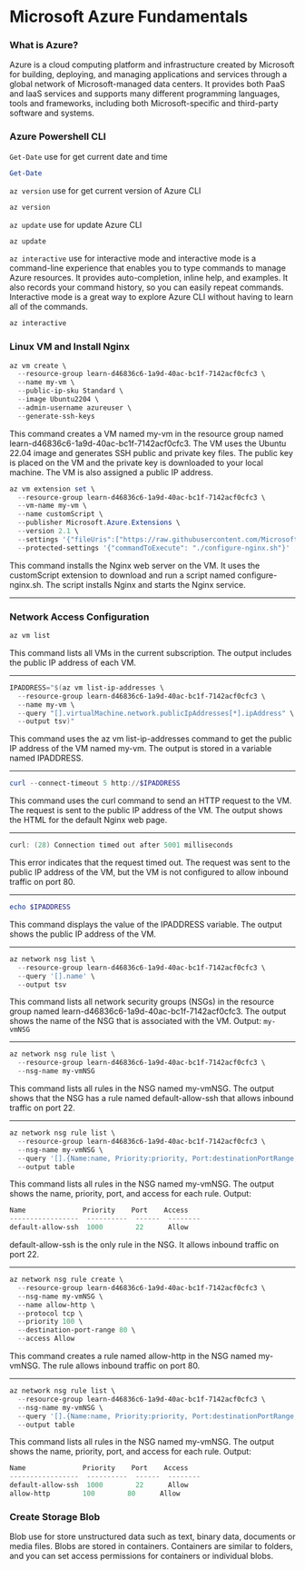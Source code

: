 # Microsoft Azure Fundamentals

### What is Azure?

Azure is a cloud computing platform and infrastructure created by Microsoft for building, deploying, and managing applications and services through a global network of Microsoft-managed data centers. It provides both PaaS and IaaS services and supports many different programming languages, tools and frameworks, including both Microsoft-specific and third-party software and systems.

### Azure Powershell CLI

`Get-Date` use for get current date and time

```powershell
Get-Date
```

`az version` use for get current version of Azure CLI

```powershell
az version
```

`az update` use for update Azure CLI

```powershell
az update
```

`az interactive` use for interactive mode and interactive mode is a command-line experience that enables you to type commands to manage Azure resources. It provides auto-completion, inline help, and examples. It also records your command history, so you can easily repeat commands. Interactive mode is a great way to explore Azure CLI without having to learn all of the commands.

```powershell
az interactive
```

### Linux VM and Install Nginx

```powershell
az vm create \
  --resource-group learn-d46836c6-1a9d-40ac-bc1f-7142acf0cfc3 \
  --name my-vm \
  --public-ip-sku Standard \
  --image Ubuntu2204 \
  --admin-username azureuser \
  --generate-ssh-keys
```

This command creates a VM named my-vm in the resource group named learn-d46836c6-1a9d-40ac-bc1f-7142acf0cfc3. The VM uses the Ubuntu 22.04 image and generates SSH public and private key files. The public key is placed on the VM and the private key is downloaded to your local machine. The VM is also assigned a public IP address.

```powershell
az vm extension set \
  --resource-group learn-d46836c6-1a9d-40ac-bc1f-7142acf0cfc3 \
  --vm-name my-vm \
  --name customScript \
  --publisher Microsoft.Azure.Extensions \
  --version 2.1 \
  --settings '{"fileUris":["https://raw.githubusercontent.com/MicrosoftDocs/mslearn-welcome-to-azure/master/configure-nginx.sh"]}' \
  --protected-settings '{"commandToExecute": "./configure-nginx.sh"}'
```

This command installs the Nginx web server on the VM. It uses the customScript extension to download and run a script named configure-nginx.sh. The script installs Nginx and starts the Nginx service.

---

### Network Access Configuration

```powershell
az vm list
```

This command lists all VMs in the current subscription. The output includes the public IP address of each VM.

---

```powershell
IPADDRESS="$(az vm list-ip-addresses \
  --resource-group learn-d46836c6-1a9d-40ac-bc1f-7142acf0cfc3 \
  --name my-vm \
  --query "[].virtualMachine.network.publicIpAddresses[*].ipAddress" \
  --output tsv)"
```

This command uses the az vm list-ip-addresses command to get the public IP address of the VM named my-vm. The output is stored in a variable named IPADDRESS.

---

```powershell
curl --connect-timeout 5 http://$IPADDRESS
```

This command uses the curl command to send an HTTP request to the VM. The request is sent to the public IP address of the VM. The output shows the HTML for the default Nginx web page.

---

```powershell
curl: (28) Connection timed out after 5001 milliseconds
```

This error indicates that the request timed out. The request was sent to the public IP address of the VM, but the VM is not configured to allow inbound traffic on port 80.

---

```powershell
echo $IPADDRESS
```

This command displays the value of the IPADDRESS variable. The output shows the public IP address of the VM.

---

```powershell
az network nsg list \
  --resource-group learn-d46836c6-1a9d-40ac-bc1f-7142acf0cfc3 \
  --query '[].name' \
  --output tsv
```

This command lists all network security groups (NSGs) in the resource group named learn-d46836c6-1a9d-40ac-bc1f-7142acf0cfc3. The output shows the name of the NSG that is associated with the VM. Output: `my-vmNSG`

---

```powershell
az network nsg rule list \
  --resource-group learn-d46836c6-1a9d-40ac-bc1f-7142acf0cfc3 \
  --nsg-name my-vmNSG
```

This command lists all rules in the NSG named my-vmNSG. The output shows that the NSG has a rule named default-allow-ssh that allows inbound traffic on port 22.

---

```powershell
az network nsg rule list \
  --resource-group learn-d46836c6-1a9d-40ac-bc1f-7142acf0cfc3 \
  --nsg-name my-vmNSG \
  --query '[].{Name:name, Priority:priority, Port:destinationPortRange, Access:access}' \
  --output table
```

This command lists all rules in the NSG named my-vmNSG. The output shows the name, priority, port, and access for each rule.
Output:

```powershell
Name              Priority    Port    Access
-----------------  ----------  ------  --------
default-allow-ssh  1000        22      Allow
```

default-allow-ssh is the only rule in the NSG. It allows inbound traffic on port 22.

---

```powershell
az network nsg rule create \
  --resource-group learn-d46836c6-1a9d-40ac-bc1f-7142acf0cfc3 \
  --nsg-name my-vmNSG \
  --name allow-http \
  --protocol tcp \
  --priority 100 \
  --destination-port-range 80 \
  --access Allow
```

This command creates a rule named allow-http in the NSG named my-vmNSG. The rule allows inbound traffic on port 80.

---

```powershell
az network nsg rule list \
  --resource-group learn-d46836c6-1a9d-40ac-bc1f-7142acf0cfc3 \
  --nsg-name my-vmNSG \
  --query '[].{Name:name, Priority:priority, Port:destinationPortRange, Access:access}' \
  --output table
```

This command lists all rules in the NSG named my-vmNSG. The output shows the name, priority, port, and access for each rule.
Output:

```powershell
Name              Priority    Port    Access
-----------------  ----------  ------  --------
default-allow-ssh  1000        22      Allow
allow-http        100        80      Allow
```

### Create Storage Blob

Blob use for store unstructured data such as text, binary data, documents or media files. Blobs are stored in containers. Containers are similar to folders, and you can set access permissions for containers or individual blobs.
